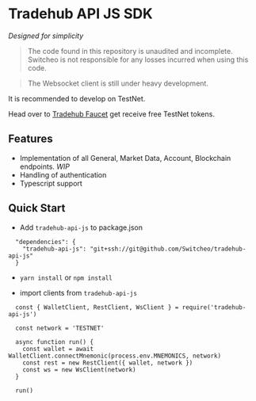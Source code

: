# Tradehub API JS SDK

*Designed for simplicity*

> The code found in this repository is unaudited and incomplete. Switcheo is not responsible for any losses incurred when using this code.

>The Websocket client is still under heavy development.

It is recommended to develop on TestNet.

Head over to [Tradehub Faucet](https://t.me/the_tradehub_bot) get receive free TestNet tokens.


## Features

* Implementation of all General, Market Data, Account, Blockchain endpoints. *WIP*
* Handling of authentication
* Typescript support

## Quick Start

* Add `tradehub-api-js` to package.json

```
  "dependencies": {
    "tradehub-api-js": "git+ssh://git@github.com/Switcheo/tradehub-api-js"
  }
```

* `yarn install` or `npm install`


* import clients from ``tradehub-api-js``

```
  const { WalletClient, RestClient, WsClient } = require('tradehub-api-js')

  const network = 'TESTNET'

  async function run() {
    const wallet = await WalletClient.connectMnemonic(process.env.MNEMONICS, network)
    const rest = new RestClient({ wallet, network })
    const ws = new WsClient(network)
  }

  run()
```

